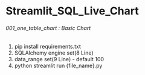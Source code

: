 # Streamlit_SQL_Live_Chart

###### 001_one_table_chart : Basic Chart

1. pip install requirements.txt
2. SQLAlchemy engine set(8 Line)
3. data_range set(9 Line) - default 100
4. python streamlit run {file_name}.py
